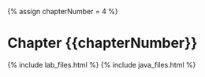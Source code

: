 {% assign chapterNumber = 4 %}

# Chapter {{chapterNumber}}

{% include lab_files.html %}
{% include java_files.html %}